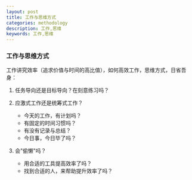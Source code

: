 ```yaml
---
layout: post
title: 工作与思维方式
categories: methodology
description: 工作,思维
keywords: 工作,思维
---
```


### 工作与思维方式
工作讲究效率（追求价值与时间的高比值），如何高效工作，思维方式，日省吾身：

1. 任务导向还是目标导向？在刻意练习吗？

2. 应激式工作还是统筹式工作？
    * 今天的工作，有计划吗？
    * 有固定的时间习惯吗？
    * 有没有记录与总结？
    * 今日事，今日毕了吗？
    
3. 会"偷懒"吗？
    * 用合适的工具提高效率了吗？
    * 找到合适的人，来帮助提升效率了吗？